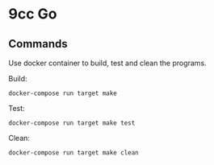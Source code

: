 # 9cc Go

## Commands

Use docker container to build, test and clean the programs.

Build:
```
docker-compose run target make
```

Test:
```
docker-compose run target make test
```

Clean:
```
docker-compose run target make clean
```